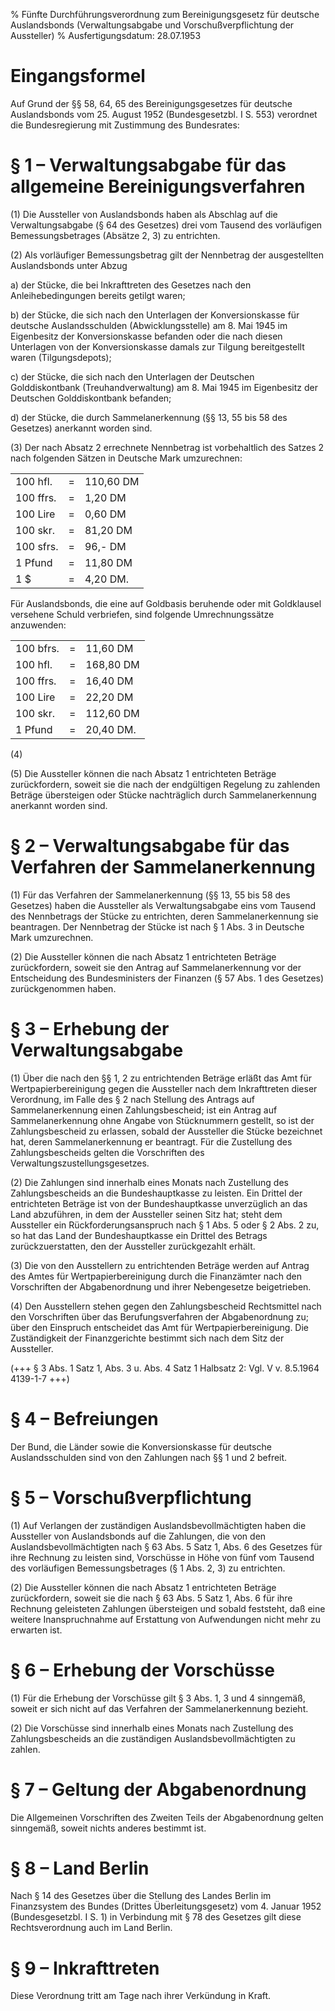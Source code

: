 % Fünfte Durchführungsverordnung zum Bereinigungsgesetz für deutsche Auslandsbonds (Verwaltungsabgabe und Vorschußverpflichtung der Aussteller)
% Ausfertigungsdatum: 28.07.1953
 
# Eingangsformel

Auf Grund der §§ 58, 64, 65 des Bereinigungsgesetzes für deutsche Auslandsbonds vom 25. August 1952 (Bundesgesetzbl. I S. 553) verordnet die Bundesregierung mit Zustimmung des Bundesrates:

# § 1 – Verwaltungsabgabe für das allgemeine Bereinigungsverfahren

(1) Die Aussteller von Auslandsbonds haben als Abschlag auf die Verwaltungsabgabe (§ 64 des Gesetzes) drei vom Tausend des vorläufigen Bemessungsbetrages (Absätze 2, 3) zu entrichten.

(2) Als vorläufiger Bemessungsbetrag gilt der Nennbetrag der ausgestellten Auslandsbonds unter Abzug

a) der Stücke, die bei Inkrafttreten des Gesetzes nach den Anleihebedingungen bereits getilgt waren;

b) der Stücke, die sich nach den Unterlagen der Konversionskasse für deutsche Auslandsschulden (Abwicklungsstelle) am 8. Mai 1945 im Eigenbesitz der Konversionskasse befanden oder die nach diesen Unterlagen von der Konversionskasse damals zur Tilgung bereitgestellt waren (Tilgungsdepots);

c) der Stücke, die sich nach den Unterlagen der Deutschen Golddiskontbank (Treuhandverwaltung) am 8. Mai 1945 im Eigenbesitz der Deutschen Golddiskontbank befanden;

d) der Stücke, die durch Sammelanerkennung (§§ 13, 55 bis 58 des Gesetzes) anerkannt worden sind.

(3) Der nach Absatz 2 errechnete Nennbetrag ist vorbehaltlich des Satzes 2 nach folgenden Sätzen in Deutsche Mark umzurechnen:  

|           |     |           |
|:----------|:----|:----------|
| 100 hfl.  | =   | 110,60 DM |
| 100 ffrs. | =   | 1,20 DM   |
| 100 Lire  | =   | 0,60 DM   |
| 100 skr.  | =   | 81,20 DM  |
| 100 sfrs. | =   | 96,- DM   |
| 1 Pfund   | =   | 11,80 DM  |
| 1 $       | =   | 4,20 DM.  |

  
Für Auslandsbonds, die eine auf Goldbasis beruhende oder mit Goldklausel versehene Schuld verbriefen, sind folgende Umrechnungssätze anzuwenden:  

|           |     |           |
|:----------|:----|:----------|
| 100 bfrs. | =   | 11,60 DM  |
| 100 hfl.  | =   | 168,80 DM |
| 100 ffrs. | =   | 16,40 DM  |
| 100 Lire  | =   | 22,20 DM  |
| 100 skr.  | =   | 112,60 DM |
| 1 Pfund   | =   | 20,40 DM. |

(4)

(5) Die Aussteller können die nach Absatz 1 entrichteten Beträge zurückfordern, soweit sie die nach der endgültigen Regelung zu zahlenden Beträge übersteigen oder Stücke nachträglich durch Sammelanerkennung anerkannt worden sind.

# § 2 – Verwaltungsabgabe für das Verfahren der Sammelanerkennung

(1) Für das Verfahren der Sammelanerkennung (§§ 13, 55 bis 58 des Gesetzes) haben die Aussteller als Verwaltungsabgabe eins vom Tausend des Nennbetrags der Stücke zu entrichten, deren Sammelanerkennung sie beantragen. Der Nennbetrag der Stücke ist nach § 1 Abs. 3 in Deutsche Mark umzurechnen.

(2) Die Aussteller können die nach Absatz 1 entrichteten Beträge zurückfordern, soweit sie den Antrag auf Sammelanerkennung vor der Entscheidung des Bundesministers der Finanzen (§ 57 Abs. 1 des Gesetzes) zurückgenommen haben.

# § 3 – Erhebung der Verwaltungsabgabe

(1) Über die nach den §§ 1, 2 zu entrichtenden Beträge erläßt das Amt für Wertpapierbereinigung gegen die Aussteller nach dem Inkrafttreten dieser Verordnung, im Falle des § 2 nach Stellung des Antrags auf Sammelanerkennung einen Zahlungsbescheid; ist ein Antrag auf Sammelanerkennung ohne Angabe von Stücknummern gestellt, so ist der Zahlungsbescheid zu erlassen, sobald der Aussteller die Stücke bezeichnet hat, deren Sammelanerkennung er beantragt. Für die Zustellung des Zahlungsbescheids gelten die Vorschriften des Verwaltungszustellungsgesetzes.

(2) Die Zahlungen sind innerhalb eines Monats nach Zustellung des Zahlungsbescheids an die Bundeshauptkasse zu leisten. Ein Drittel der entrichteten Beträge ist von der Bundeshauptkasse unverzüglich an das Land abzuführen, in dem der Aussteller seinen Sitz hat; steht dem Aussteller ein Rückforderungsanspruch nach § 1 Abs. 5 oder § 2 Abs. 2 zu, so hat das Land der Bundeshauptkasse ein Drittel des Betrags zurückzuerstatten, den der Aussteller zurückgezahlt erhält.

(3) Die von den Ausstellern zu entrichtenden Beträge werden auf Antrag des Amtes für Wertpapierbereinigung durch die Finanzämter nach den Vorschriften der Abgabenordnung und ihrer Nebengesetze beigetrieben.

(4) Den Ausstellern stehen gegen den Zahlungsbescheid Rechtsmittel nach den Vorschriften über das Berufungsverfahren der Abgabenordnung zu; über den Einspruch entscheidet das Amt für Wertpapierbereinigung. Die Zuständigkeit der Finanzgerichte bestimmt sich nach dem Sitz der Aussteller.

(+++ § 3 Abs. 1 Satz 1, Abs. 3 u. Abs. 4 Satz 1 Halbsatz 2: Vgl. V v. 8.5.1964 4139-1-7 +++)

# § 4 – Befreiungen

Der Bund, die Länder sowie die Konversionskasse für deutsche Auslandsschulden sind von den Zahlungen nach §§ 1 und 2 befreit.

# § 5 – Vorschußverpflichtung

(1) Auf Verlangen der zuständigen Auslandsbevollmächtigten haben die Aussteller von Auslandsbonds auf die Zahlungen, die von den Auslandsbevollmächtigten nach § 63 Abs. 5 Satz 1, Abs. 6 des Gesetzes für ihre Rechnung zu leisten sind, Vorschüsse in Höhe von fünf vom Tausend des vorläufigen Bemessungsbetrages (§ 1 Abs. 2, 3) zu entrichten.

(2) Die Aussteller können die nach Absatz 1 entrichteten Beträge zurückfordern, soweit sie die nach § 63 Abs. 5 Satz 1, Abs. 6 für ihre Rechnung geleisteten Zahlungen übersteigen und sobald feststeht, daß eine weitere Inanspruchnahme auf Erstattung von Aufwendungen nicht mehr zu erwarten ist.

# § 6 – Erhebung der Vorschüsse

(1) Für die Erhebung der Vorschüsse gilt § 3 Abs. 1, 3 und 4 sinngemäß, soweit er sich nicht auf das Verfahren der Sammelanerkennung bezieht.

(2) Die Vorschüsse sind innerhalb eines Monats nach Zustellung des Zahlungsbescheids an die zuständigen Auslandsbevollmächtigten zu zahlen.

# § 7 – Geltung der Abgabenordnung

Die Allgemeinen Vorschriften des Zweiten Teils der Abgabenordnung gelten sinngemäß, soweit nichts anderes bestimmt ist.

# § 8 – Land Berlin

Nach § 14 des Gesetzes über die Stellung des Landes Berlin im Finanzsystem des Bundes (Drittes Überleitungsgesetz) vom 4. Januar 1952 (Bundesgesetzbl. I S. 1) in Verbindung mit § 78 des Gesetzes gilt diese Rechtsverordnung auch im Land Berlin.

# § 9 – Inkrafttreten

Diese Verordnung tritt am Tage nach ihrer Verkündung in Kraft.
